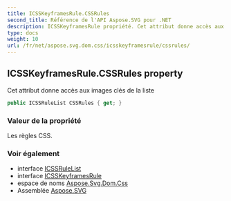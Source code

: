 ```yaml
---
title: ICSSKeyframesRule.CSSRules
second_title: Référence de l'API Aspose.SVG pour .NET
description: ICSSKeyframesRule propriété. Cet attribut donne accès aux images clés de la liste
type: docs
weight: 10
url: /fr/net/aspose.svg.dom.css/icsskeyframesrule/cssrules/
---
```

## ICSSKeyframesRule.CSSRules property

Cet attribut donne accès aux images clés de la liste

```csharp
public ICSSRuleList CSSRules { get; }
```

### Valeur de la propriété

Les règles CSS.

### Voir également

* interface [ICSSRuleList](../../icssrulelist/)
* interface [ICSSKeyframesRule](../)
* espace de noms [Aspose.Svg.Dom.Css](../../icsskeyframesrule/)
* Assemblée [Aspose.SVG](../../../)


